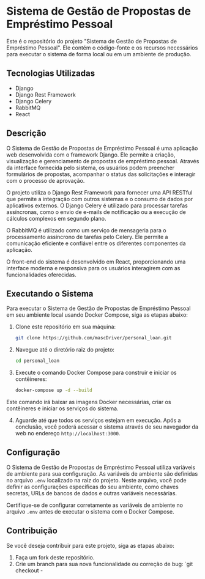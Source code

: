 # Sistema de Gestão de Propostas de Empréstimo Pessoal

Este é o repositório do projeto "Sistema de Gestão de Propostas de Empréstimo Pessoal". Ele contém o código-fonte e os
recursos necessários para executar o sistema de forma local ou em um ambiente de produção.

## Tecnologias Utilizadas

- Django
- Django Rest Framework
- Django Celery
- RabbitMQ
- React

## Descrição

O Sistema de Gestão de Propostas de Empréstimo Pessoal é uma aplicação web desenvolvida com o framework Django. Ele
permite a criação, visualização e gerenciamento de propostas de empréstimo pessoal. Através da interface fornecida pelo
sistema, os usuários podem preencher formulários de propostas, acompanhar o status das solicitações e interagir com o
processo de aprovação.

O projeto utiliza o Django Rest Framework para fornecer uma API RESTful que permite a integração com outros sistemas e o
consumo de dados por aplicativos externos. O Django Celery é utilizado para processar tarefas assíncronas, como o envio
de e-mails de notificação ou a execução de cálculos complexos em segundo plano.

O RabbitMQ é utilizado como um serviço de mensageria para o processamento assíncrono de tarefas pelo Celery. Ele permite
a comunicação eficiente e confiável entre os diferentes componentes da aplicação.

O front-end do sistema é desenvolvido em React, proporcionando uma interface moderna e responsiva para os usuários
interagirem com as funcionalidades oferecidas.

## Executando o Sistema

Para executar o Sistema de Gestão de Propostas de Empréstimo Pessoal em seu ambiente local usando Docker Compose, siga
as etapas abaixo:

1. Clone este repositório em sua máquina:

    ```bash
    git clone https://github.com/mascDriver/personal_loan.git
    ```

2. Navegue até o diretório raiz do projeto:

    ```bash
    cd personal_loan
    ```

3. Execute o comando Docker Compose para construir e iniciar os contêineres:

    ```bash
    docker-compose up -d --build
    ```

Este comando irá baixar as imagens Docker necessárias, criar os contêineres e iniciar os serviços do sistema.

4. Aguarde até que todos os serviços estejam em execução. Após a conclusão, você poderá acessar o sistema através de seu
   navegador da web no endereço `http://localhost:3000`.

## Configuração

O Sistema de Gestão de Propostas de Empréstimo Pessoal utiliza variáveis de ambiente para sua configuração. As variáveis
de ambiente são definidas no arquivo `.env` localizado na raiz do projeto. Neste arquivo, você pode definir as
configurações específicas do seu ambiente, como chaves secretas, URLs de bancos de dados e outras variáveis necessárias.

Certifique-se de configurar corretamente as variáveis de ambiente no arquivo `.env` antes de executar o sistema com o
Docker Compose.

## Contribuição

Se você deseja contribuir para este projeto, siga as etapas abaixo:

1. Faça um fork deste repositório.
2. Crie um branch para sua nova funcionalidade ou correção de bug: `git checkout -


